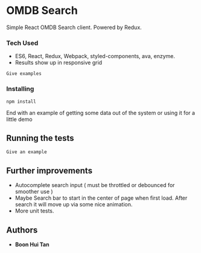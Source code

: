 # OMDB Search

Simple React OMDB Search client. Powered by Redux.

### Tech Used

* ES6, React, Redux, Webpack, styled-components, ava, enzyme.
* Results show up in responsive grid


```
Give examples
```

### Installing

```
npm install
```

End with an example of getting some data out of the system or using it for a little demo

## Running the tests

```
Give an example
```

## Further improvements

* Autocomplete search input ( must be throttled or debounced for smoother use )
* Maybe Search bar to start in the center of page when first load. After search it will move up via some nice animation.
* More unit tests.


## Authors

* **Boon Hui Tan**


